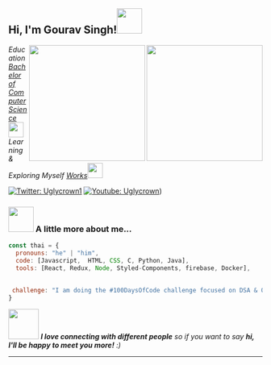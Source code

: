 <h2> Hi, I'm Gourav Singh!<img src="https://media.giphy.com/media/mGcNjsfWAjY5AEZNw6/giphy.gif" width="50"></h2>
<img align='right' src="https://giphy.com/stickers/phil-prince-michael-aarons-animals-ZEUODEtQiUZWGg6IHR" width="230"></h2>
<img align='right' src="[https://media.giphy.com/media/ieyl9zmCjO4b4t6qoY/giphy.gif]" width="230">
<p><em>Education <a href="https://www.youtube.com/channel/UCe7EQzf_oV1HDRBCMUiN7DQ)">Bachelor of Computer Science</a><img src="https://media.giphy.com/media/fYSnHlufseco8Fh93Z/giphy.gif" width="30"></br>Learning & Exploring Myself <a href="https://www.youtube.com/channel/UCe7EQzf_oV1HDRBCMUiN7DQ)">Works</a><img src="https://media.giphy.com/media/WUlplcMpOCEmTGBtBW/giphy.gif" width="30"> 
</em></p>

[![Twitter: Uglycrown1](https://img.shields.io/twitter/follow/uglycrown1)](https://twitter.com/uglycrown1)
[![Youtube: Uglycrown](https://img.shields.io/youtube/channel/subscribers/UCe7EQzf_oV1HDRBCMUiN7DQ?style=social)](https://www.youtube.com/channel/UCe7EQzf_oV1HDRBCMUiN7DQ))



### <img src="https://media.giphy.com/media/VgCDAzcKvsR6OM0uWg/giphy.gif" width="50"> A little more about me...  

```javascript
const thai = {
  pronouns: "he" | "him",
  code: [Javascript,  HTML, CSS, C, Python, Java],
  tools: [React, Redux, Node, Styled-Components, firebase, Docker],
 
 
 challenge: "I am doing the #100DaysOfCode challenge focused on DSA & Open Source"
}
```

<img src="https://media.giphy.com/media/LnQjpWaON8nhr21vNW/giphy.gif" width="60"> <em><b>I love connecting with different people</b> so if you want to say <b>hi, I'll be happy to meet you more!</b> :)</em>

---
